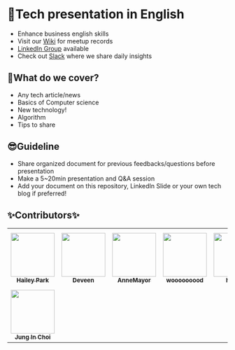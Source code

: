 # 🎉Tech presentation in English
- Enhance business english skills
- Visit our [Wiki](https://github.com/ready-techie/presentation-en/wiki) for meetup records
- [LinkedIn Group](https://www.linkedin.com/groups/13966089/) available
- Check out [Slack](readytechie.slack.com) where we share daily insights

## 🤔What do we cover?
- Any tech article/news
- Basics of Computer science
- New technology!
- Algorithm
- Tips to share

## 😎Guideline
- Share organized document for previous feedbacks/questions before presentation
- Make a 5~20min presentation and Q&A session
- Add your document on this repository, LinkedIn Slide or your own tech blog if preferred!

## &#10024;Contributors&#10024;

<!-- ALL-CONTRIBUTORS-LIST:START - Do not remove or modify this section -->
<!-- prettier-ignore-start -->
<!-- markdownlint-disable -->
<table>
  <tr>
    <td align="center"><a href="https://github.com/hailey99"><img src="https://avatars.githubusercontent.com/u/50111853?v=4" width="100px;" alt=""/><br /><sub><b>Hailey Park</b></sub></a></td>
    <td align="center"><a href="https://github.com/vivabin"><img src="https://avatars.githubusercontent.com/u/20276599?v=4" width="100px;" alt=""/><br /><sub><b>Deveen</b></sub></a></td>
    <td align="center"><a href="https://velog.io/@pranne1224"><img src="https://avatars.githubusercontent.com/u/15176192?v=4" width="100px;" alt=""/><br /><sub><b>AnneMayor</b></sub></a></td>
    <td align="center"><a href="https://github.com/wooooooood"><img src="https://avatars.githubusercontent.com/u/40855076?v=4" width="100px;" alt=""/><br /><sub><b>wooooooood</b></sub></a></td>
    <td align="center"><a href="https://heejaedev.github.io/"><img src="https://avatars.githubusercontent.com/u/47102119?v=4" width="100px;" alt=""/><br /><sub><b>heejae</b></sub></a></td>
    <td align="center"><a href="https://limm-jk.tistory.com/"><img src="https://avatars.githubusercontent.com/u/57378834?v=4" width="100px;" alt=""/><br /><sub><b>Junkyu Lim</b></sub></a></td>
    <td align="center"><a href="https://github.com/TORU0239"><img src="https://avatars.githubusercontent.com/u/3125598?v=4" width="100px;" alt=""/><br /><sub><b>Wonyoung Choi</b></sub></a></td>
  </tr>
  <tr>
    <td align="center"><a href="https://github.com/luvimperfection"><img src="https://avatars.githubusercontent.com/u/39628758?v=4" width="100px;" alt=""/><br /><sub><b>Jung In Choi</b></sub></a></td>
  </tr>
</table>

<!-- markdownlint-restore -->
<!-- prettier-ignore-end -->

<!-- ALL-CONTRIBUTORS-LIST:END -->
